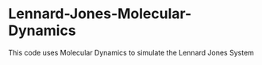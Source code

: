 # Lennard-Jones-Molecular-Dynamics
This code uses Molecular Dynamics to simulate the Lennard Jones System
